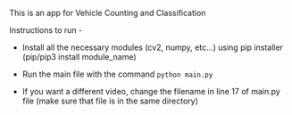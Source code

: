 This is an app for Vehicle Counting and Classification


Instructions to run - 

* Install all the necessary modules (cv2, numpy, etc...) using pip installer 
    (pip/pip3 install module_name)

* Run the main file with the command ```python main.py```

* If you want a different video, change the filename in line 17 of main.py file (make sure that file is in the same directory)